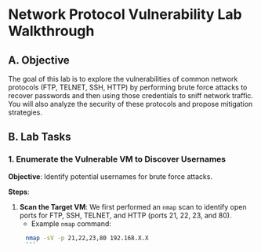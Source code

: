 # Network Protocol Vulnerability Lab Walkthrough

## A. Objective

The goal of this lab is to explore the vulnerabilities of common network protocols (FTP, TELNET, SSH, HTTP) by performing brute force attacks to recover passwords and then using those credentials to sniff network traffic. You will also analyze the security of these protocols and propose mitigation strategies.

## B. Lab Tasks

### 1. Enumerate the Vulnerable VM to Discover Usernames
**Objective**: Identify potential usernames for brute force attacks.

**Steps**:
1. **Scan the Target VM**: We first performed an `nmap` scan to identify open ports for FTP, SSH, TELNET, and HTTP (ports 21, 22, 23, and 80).
   - Example `nmap` command:
```bash
     nmap -sV -p 21,22,23,80 192.168.X.X
     ```
